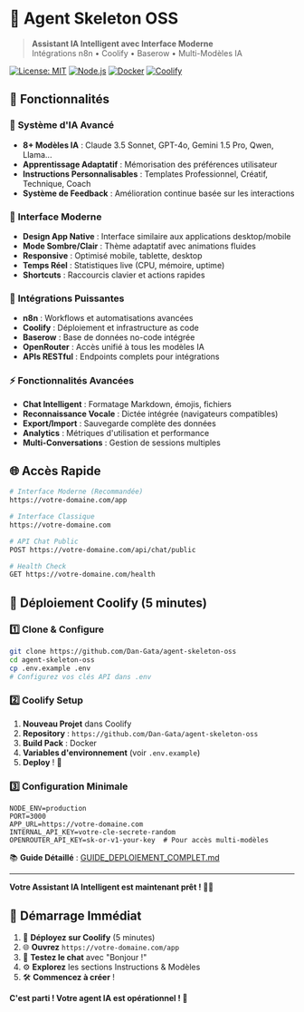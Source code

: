 # 🤖 Agent Skeleton OSS

> **Assistant IA Intelligent avec Interface Moderne**  
> Intégrations n8n • Coolify • Baserow • Multi-Modèles IA

[![License: MIT](https://img.shields.io/badge/License-MIT-yellow.svg)](https://opensource.org/licenses/MIT)
[![Node.js](https://img.shields.io/badge/Node.js-18+-green.svg)](https://nodejs.org/)
[![Docker](https://img.shields.io/badge/Docker-Ready-blue.svg)](https://www.docker.com/)
[![Coolify](https://img.shields.io/badge/Coolify-Compatible-purple.svg)](https://coolify.io/)

## 🚀 Fonctionnalités

### 🤖 **Système d'IA Avancé**
- **8+ Modèles IA** : Claude 3.5 Sonnet, GPT-4o, Gemini 1.5 Pro, Qwen, Llama...
- **Apprentissage Adaptatif** : Mémorisation des préférences utilisateur
- **Instructions Personnalisables** : Templates Professionnel, Créatif, Technique, Coach
- **Système de Feedback** : Amélioration continue basée sur les interactions

### 🎨 **Interface Moderne**
- **Design App Native** : Interface similaire aux applications desktop/mobile
- **Mode Sombre/Clair** : Thème adaptatif avec animations fluides
- **Responsive** : Optimisé mobile, tablette, desktop
- **Temps Réel** : Statistiques live (CPU, mémoire, uptime)
- **Shortcuts** : Raccourcis clavier et actions rapides

### 🔧 **Intégrations Puissantes**
- **n8n** : Workflows et automatisations avancées
- **Coolify** : Déploiement et infrastructure as code
- **Baserow** : Base de données no-code intégrée
- **OpenRouter** : Accès unifié à tous les modèles IA
- **APIs RESTful** : Endpoints complets pour intégrations

### ⚡ **Fonctionnalités Avancées**
- **Chat Intelligent** : Formatage Markdown, émojis, fichiers
- **Reconnaissance Vocale** : Dictée intégrée (navigateurs compatibles)
- **Export/Import** : Sauvegarde complète des données
- **Analytics** : Métriques d'utilisation et performance
- **Multi-Conversations** : Gestion de sessions multiples

## 🌐 **Accès Rapide**

```bash
# Interface Moderne (Recommandée)
https://votre-domaine.com/app

# Interface Classique  
https://votre-domaine.com

# API Chat Public
POST https://votre-domaine.com/api/chat/public

# Health Check
GET https://votre-domaine.com/health
```

## 🚀 **Déploiement Coolify (5 minutes)**

### 1️⃣ **Clone & Configure**
```bash
git clone https://github.com/Dan-Gata/agent-skeleton-oss
cd agent-skeleton-oss
cp .env.example .env
# Configurez vos clés API dans .env
```

### 2️⃣ **Coolify Setup**
1. **Nouveau Projet** dans Coolify
2. **Repository** : `https://github.com/Dan-Gata/agent-skeleton-oss`
3. **Build Pack** : Docker
4. **Variables d'environnement** (voir `.env.example`)
5. **Deploy** ! 🚀

### 3️⃣ **Configuration Minimale**
```env
NODE_ENV=production
PORT=3000
APP_URL=https://votre-domaine.com
INTERNAL_API_KEY=votre-cle-secrete-random
OPENROUTER_API_KEY=sk-or-v1-your-key  # Pour accès multi-modèles
```

📚 **Guide Détaillé** : [GUIDE_DEPLOIEMENT_COMPLET.md](./GUIDE_DEPLOIEMENT_COMPLET.md)

---

**Votre Assistant IA Intelligent est maintenant prêt ! 🤖✨**

## 🎯 **Démarrage Immédiat**

1. 🚀 **Déployez sur Coolify** (5 minutes)
2. 🌐 **Ouvrez** `https://votre-domaine.com/app`
3. 💬 **Testez le chat** avec "Bonjour !"
4. ⚙️ **Explorez** les sections Instructions & Modèles
5. 🛠️ **Commencez à créer** ! 

**C'est parti ! Votre agent IA est opérationnel ! 🎉**